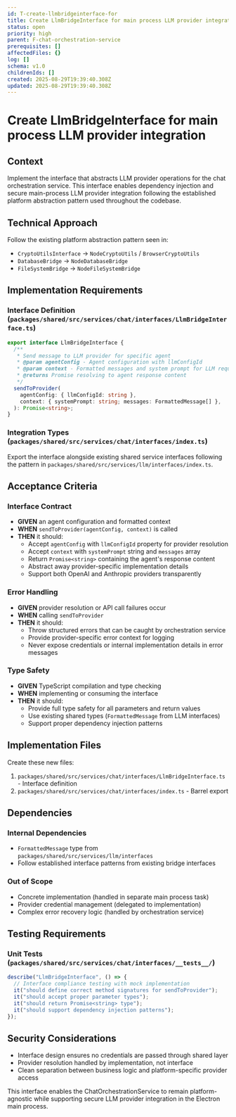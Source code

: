 ```yaml
---
id: T-create-llmbridgeinterface-for
title: Create LlmBridgeInterface for main process LLM provider integration
status: open
priority: high
parent: F-chat-orchestration-service
prerequisites: []
affectedFiles: {}
log: []
schema: v1.0
childrenIds: []
created: 2025-08-29T19:39:40.308Z
updated: 2025-08-29T19:39:40.308Z
---
```


# Create LlmBridgeInterface for main process LLM provider integration

## Context

Implement the interface that abstracts LLM provider operations for the chat orchestration service. This interface enables dependency injection and secure main-process LLM provider integration following the established platform abstraction pattern used throughout the codebase.

## Technical Approach

Follow the existing platform abstraction pattern seen in:

- `CryptoUtilsInterface` → `NodeCryptoUtils` / `BrowserCryptoUtils`
- `DatabaseBridge` → `NodeDatabaseBridge`
- `FileSystemBridge` → `NodeFileSystemBridge`

## Implementation Requirements

### Interface Definition (`packages/shared/src/services/chat/interfaces/LlmBridgeInterface.ts`)

```typescript
export interface LlmBridgeInterface {
  /**
   * Send message to LLM provider for specific agent
   * @param agentConfig - Agent configuration with llmConfigId
   * @param context - Formatted messages and system prompt for LLM request
   * @returns Promise resolving to agent response content
   */
  sendToProvider(
    agentConfig: { llmConfigId: string },
    context: { systemPrompt: string; messages: FormattedMessage[] },
  ): Promise<string>;
}
```

### Integration Types (`packages/shared/src/services/chat/interfaces/index.ts`)

Export the interface alongside existing shared service interfaces following the pattern in `packages/shared/src/services/llm/interfaces/index.ts`.

## Acceptance Criteria

### Interface Contract

- **GIVEN** an agent configuration and formatted context
- **WHEN** `sendToProvider(agentConfig, context)` is called
- **THEN** it should:
  - Accept `agentConfig` with `llmConfigId` property for provider resolution
  - Accept `context` with `systemPrompt` string and `messages` array
  - Return `Promise<string>` containing the agent's response content
  - Abstract away provider-specific implementation details
  - Support both OpenAI and Anthropic providers transparently

### Error Handling

- **GIVEN** provider resolution or API call failures occur
- **WHEN** calling `sendToProvider`
- **THEN** it should:
  - Throw structured errors that can be caught by orchestration service
  - Provide provider-specific error context for logging
  - Never expose credentials or internal implementation details in error messages

### Type Safety

- **GIVEN** TypeScript compilation and type checking
- **WHEN** implementing or consuming the interface
- **THEN** it should:
  - Provide full type safety for all parameters and return values
  - Use existing shared types (`FormattedMessage` from LLM interfaces)
  - Support proper dependency injection patterns

## Implementation Files

Create these new files:

1. `packages/shared/src/services/chat/interfaces/LlmBridgeInterface.ts` - Interface definition
2. `packages/shared/src/services/chat/interfaces/index.ts` - Barrel export

## Dependencies

### Internal Dependencies

- `FormattedMessage` type from `packages/shared/src/services/llm/interfaces`
- Follow established interface patterns from existing bridge interfaces

### Out of Scope

- Concrete implementation (handled in separate main process task)
- Provider credential management (delegated to implementation)
- Complex error recovery logic (handled by orchestration service)

## Testing Requirements

### Unit Tests (`packages/shared/src/services/chat/interfaces/__tests__/`)

```typescript
describe("LlmBridgeInterface", () => {
  // Interface compliance testing with mock implementation
  it("should define correct method signatures for sendToProvider");
  it("should accept proper parameter types");
  it("should return Promise<string> type");
  it("should support dependency injection patterns");
});
```

## Security Considerations

- Interface design ensures no credentials are passed through shared layer
- Provider resolution handled by implementation, not interface
- Clean separation between business logic and platform-specific provider access

This interface enables the ChatOrchestrationService to remain platform-agnostic while supporting secure LLM provider integration in the Electron main process.
